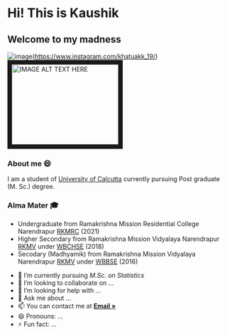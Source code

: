 # Hi! This is Kaushik
## Welcome to my madness

![image](https://user-images.githubusercontent.com/100656971/156486434-14f138a8-bb97-4195-bd6b-0ac6366362de.png)(https://www.instagram.com/khatuakk_19/)
<a href="https://www.instagram.com/khatuakk_19/
" target="_blank"><img src="https://user-images.githubusercontent.com/100656971/156486434-14f138a8-bb97-4195-bd6b-0ac6366362de.png" 
alt="IMAGE ALT TEXT HERE" width="240" height="180" border="10" /></a>


### About me 😄
I am a student of [University of Calcutta](https://www.caluniv.ac.in/) currently pursuing Post graduate (M. Sc.) degree. 

### Alma Mater 🎓
* Undergraduate from Ramakrishna Mission Residential College Narendrapur [RKMRC](https://rkmrc.in/) (2021)
* Higher Secondary from Ramakrishna Mission Vidyalaya Narendrapur [RKMV](https://www.rkmvnarendrapur.org/) under [WBCHSE](https://wbchse.nic.in/) (2018)
* Secodary (Madhyamik) from Ramakrishna Mission Vidyalaya Narendrapur [RKMV](https://www.rkmvnarendrapur.org/) under [WBBSE](http://wbbse.org/) (2016)




- 🌱 I’m currently pursuing *M.Sc. on Statistics*
- 👯 I’m looking to collaborate on ...
- 🤔 I’m looking for help with ...
- 💬 Ask me about ...
- 📫 You can contact me at <a href="khatua.kaushik99@gmail.com"><strong>Email »</strong></a>
- 😄 Pronouns: ...
- ⚡ Fun fact: ...

